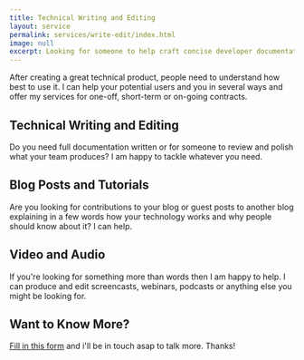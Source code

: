 ```yaml
---
title: Technical Writing and Editing
layout: service
permalink: services/write-edit/index.html
image: null
excerpt: Looking for someone to help craft concise developer documentation or blog posts? I can help.
---
```


After creating a great technical product, people need to understand how best to use it. I can help your potential users and you in several ways and offer my services for one-off, short-term or on-going contracts.

## Technical Writing and Editing
Do you need full documentation written or for someone to review and polish what your team produces? I am happy to tackle whatever you need.

## Blog Posts and Tutorials
Are you looking for contributions to your blog or guest posts to another blog explaining in a few words how your technology works and why people should know about it? I can help.

## Video and Audio
If you're looking for something more than words then I am happy to help. I can produce and edit screencasts, webinars, podcasts or anything else you might be looking for.

## Want to Know More?
<a class="typeform-share link" href="https://gregariousmammal.typeform.com/to/HQWvef" data-mode="1" target="_blank">Fill in this form</a> and i'll be in touch asap to talk more. Thanks!

<script>(function(){var qs,js,q,s,d=document,gi=d.getElementById,ce=d.createElement,gt=d.getElementsByTagName,id='typef_orm',b='https://s3-eu-west-1.amazonaws.com/share.typeform.com/';if(!gi.call(d,id)){js=ce.call(d,'script');js.id=id;js.src=b+'share.js';q=gt.call(d,'script')[0];q.parentNode.insertBefore(js,q)}})()</script>
